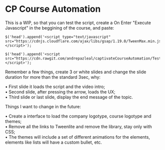 # CP Course Automation

This is a WIP, so that you can test the script, create a On Enter "Execute Javascript" in the beggining of the course, and paste:

    $('head').append('<script type="text/javascript" src="https://cdnjs.cloudflare.com/ajax/libs/gsap/1.19.0/TweenMax.min.js"></script>');

    $('head').append('<script src="https://cdn.rawgit.com/andrepazleal/captivateCourseAutomation/Teste/courseScriptTR.js"</script>');



Remember a few things, create 3 or white slides and change the slide duration for more than the standard 3sec, why:

• First slide it loads the script and the video intro;<br>
• Second slide, after pressing the arrow, loads the UX;<br>
• Third slide or last slide, display the end message of the topic.

Things I want to change in the future:

• Create a interface to load the company logotype, course logotype and themes;<br>
• Remove all the links to Tweenlite and remove the library, stay only with CSS;<br>
• The themes will include a set of different animations for the elements, elements like lists will have a custom bullet, etc.

